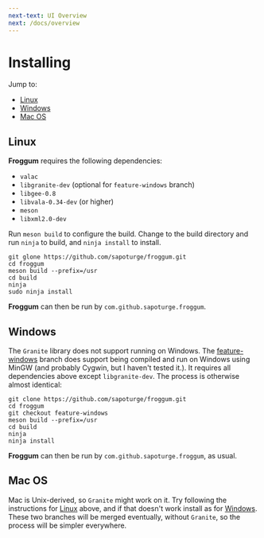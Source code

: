 ```yaml
---
next-text: UI Overview
next: /docs/overview
---
```


# Installing

Jump to:
* [Linux](#linux)
* [Windows](#windows)
* [Mac OS](mac-os)

## Linux

**Froggum** requires the following dependencies:

 * `valac`
 * `libgranite-dev` (optional for `feature-windows` branch)
 * `libgee-0.8`
 * `libvala-0.34-dev` (or higher)
 * `meson`
 * `libxml2.0-dev`

Run `meson build` to configure the build. Change to the build directory and
run `ninja` to build, and `ninja install` to install.

```
git glone https://github.com/sapoturge/froggum.git
cd froggum
meson build --prefix=/usr
cd build
ninja
sudo ninja install
```

**Froggum** can then be run by `com.github.sapoturge.froggum`.

## Windows

The `Granite` library does not support running on Windows. The
[feature-windows](https://github.com/sapoturge/froggum/tree/feature-windows)
branch does support being compiled and run on Windows using MinGW (and probably
Cygwin, but I haven't tested it.). It requires all dependencies above except
`libgranite-dev`. The process is otherwise almost identical:

```
git clone https://github.com/sapoturge/froggum.git
cd froggum
git checkout feature-windows
meson build --prefix=/usr
cd build
ninja
ninja install
```

**Froggum** can then be run by `com.github.sapoturge.froggum`, as usual.

## Mac OS

Mac is Unix-derived, so `Granite` might work on it. Try following the instructions
for [Linux](#linux) above, and if that doesn't work install as for [Windows](#windows).
These two branches will be merged eventually, without `Granite`, so the process
will be simpler everywhere.
